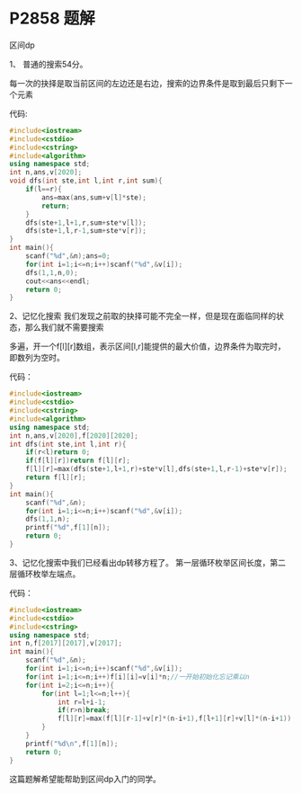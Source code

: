 # P2858 题解

区间dp

1、
普通的搜索54分。

每一次的抉择是取当前区间的左边还是右边，搜索的边界条件是取到最后只剩下一个元素

代码:




```cpp
#include<iostream>
#include<cstdio>
#include<cstring>
#include<algorithm>
using namespace std;
int n,ans,v[2020];
void dfs(int ste,int l,int r,int sum){
    if(l==r){
        ans=max(ans,sum+v[l]*ste);
        return;
    }
    dfs(ste+1,l+1,r,sum+ste*v[l]);
    dfs(ste+1,l,r-1,sum+ste*v[r]);
}
int main(){
    scanf("%d",&n);ans=0;
    for(int i=1;i<=n;i++)scanf("%d",&v[i]);
    dfs(1,1,n,0);
    cout<<ans<<endl;
    return 0;
}
```
2、记忆化搜索
我们发现之前取的抉择可能不完全一样，但是现在面临同样的状态，那么我们就不需要搜索

多遍，开一个f[l][r]数组，表示区间[l,r]能提供的最大价值，边界条件为取完时，即数列为空时。

代码：




```cpp
#include<iostream>
#include<cstdio>
#include<cstring>
#include<algorithm>
using namespace std;
int n,ans,v[2020],f[2020][2020];
int dfs(int ste,int l,int r){
    if(r<l)return 0;
    if(f[l][r])return f[l][r];
    f[l][r]=max(dfs(ste+1,l+1,r)+ste*v[l],dfs(ste+1,l,r-1)+ste*v[r]);
    return f[l][r];
}
int main(){
    scanf("%d",&n);
    for(int i=1;i<=n;i++)scanf("%d",&v[i]);
    dfs(1,1,n);
    printf("%d",f[1][n]);
    return 0;
}
```
3、记忆化搜索中我们已经看出dp转移方程了。
第一层循环枚举区间长度，第二层循环枚举左端点。

代码：


```cpp
#include<iostream>
#include<cstdio>
#include<cstring>
using namespace std;
int n,f[2017][2017],v[2017];
int main(){
    scanf("%d",&n);
    for(int i=1;i<=n;i++)scanf("%d",&v[i]);
    for(int i=1;i<=n;i++)f[i][i]=v[i]*n;//一开始初始化忘记乘以n 
    for(int i=2;i<=n;i++){
        for(int l=1;l<=n;l++){
            int r=l+i-1;
            if(r>n)break;
            f[l][r]=max(f[l][r-1]+v[r]*(n-i+1),f[l+1][r]+v[l]*(n-i+1));
        }
    }
    printf("%d\n",f[1][n]);
    return 0;
}
```
这篇题解希望能帮助到区间dp入门的同学。